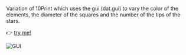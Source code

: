 
Variation of 10Print which uses the gui (dat.gui) to vary the color of the elements, the diameter of the squares and the number of the tips of the stars.

👉 [try me!](https://editor.p5js.org/irene.crln/full/hXXEchi5r)


![GUI](https://user-images.githubusercontent.com/79697764/140765174-efb3bd2f-1e54-4f38-9d3e-2ec463682192.JPG)
